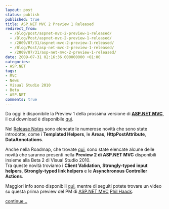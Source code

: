 ```yaml
---
layout: post
status: publish
published: true
title: ASP.NET MVC 2 Preview 1 Released
redirect_from: 
  - /blog/post/aspnet-mvc-2-preview-1-released/
  - /Blog/Post/aspnet-mvc-2-preview-1-released/
  - /2009/07/31/aspnet-mvc-2-preview-1-released/
  - /Blog/Post/asp-net-mvc-2-preview-1-released/
  - /2009/07/31/asp-net-mvc-2-preview-1-released/
date: 2009-07-31 02:16:36.000000000 +01:00
categories:
- ASP.NET
tags:
- MVC
- News
- Visual Studio 2010
- Beta
- ASP.NET
comments: true
---
```

<p>Da oggi &egrave; disponibile la Preview 1 della prossima versione di <strong><a target="_blank" rel="nofollow" href="http://www.asp.net/mvc">ASP.NET MVC</a></strong>, il cui download &egrave; disponibile <a target="_blank" rel="nofollow" title="ASP.NET MVC Preview 1 Download" href="http://www.microsoft.com/downloads/details.aspx?FamilyID=d34f9eaa-fcbe-4e20-b2fd-a9a03de7d6dd&amp;displaylang=en">qui</a>.</p>
<p>Nel <a target="_blank" rel="nofollow" title="ASP.NET MVC Preview 1 Release Note" href="http://go.microsoft.com/fwlink/?LinkID=154411">Release Notes</a> sono elencate le numerose novit&agrave; che sono state introdotte, come i <strong>Templated Helpers</strong>, le <strong>Areas</strong>, <strong>HttpPostAttribute</strong>, <strong>DataAnnotations</strong>.</p>
<p>Anche nella Roadmap, che trovate <a target="_blank" rel="nofollow" title="MVC 2 RoadMap" href="http://aspnet.codeplex.com/Wiki/View.aspx?title=Road%20Map&amp;referringTitle=Home">qui</a>, sono state elencate alcune delle novit&agrave; che saranno presenti nella <strong>Preview 2 di ASP.NET MVC</strong> disponibili insieme alla Beta 2 di Visual Studio 2010.     <br />
Tra queste novit&agrave; troviamo i <strong>Client Validation</strong>, <strong>Strongly-typed input helpers</strong>, <strong>Strongly-typed link helpers </strong>e le <strong>Asynchronous Controller Actions</strong>.</p>
<p>Maggiori info sono disponibili <a target="_blank" rel="nofollow" title="Phil Haack's Blog" href="http://haacked.com/archive/2009/07/30/asp.net-mvc-released.aspx">qui</a>, mentre di seguiti potete trovare un video su questa prima preview del PM&nbsp;di&nbsp;<a target="_blank" rel="nofollow" href="http://www.asp.net/mvc">ASP.NET MVC</a>&nbsp;<a title="Phil Haack's Blog" rel="nofollow" href="http://www.haacked.com/">Phil Haack</a>.</p>
<p><a class="more" href="http://imperugo.tostring.it/blog/post/aspnet-mvc-2-preview-1-released/">continue...</a></p>
